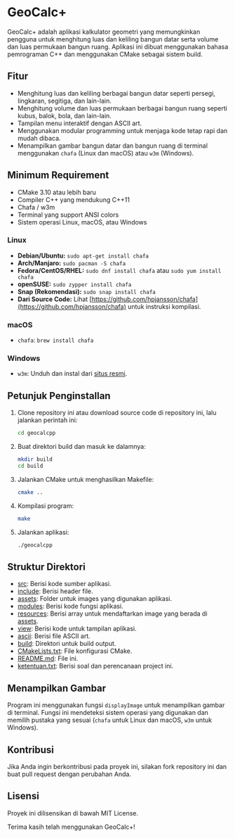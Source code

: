 # GeoCalc+

GeoCalc+ adalah aplikasi kalkulator geometri yang memungkinkan pengguna untuk menghitung luas dan keliling bangun datar serta volume dan luas permukaan bangun ruang. Aplikasi ini dibuat menggunakan bahasa pemrograman C++ dan menggunakan CMake sebagai sistem build.

## Fitur

- Menghitung luas dan keliling berbagai bangun datar seperti persegi, lingkaran, segitiga, dan lain-lain.
- Menghitung volume dan luas permukaan berbagai bangun ruang seperti kubus, balok, bola, dan lain-lain.
- Tampilan menu interaktif dengan ASCII art.
- Menggunakan modular programming untuk menjaga kode tetap rapi dan mudah dibaca.
- Menampilkan gambar bangun datar dan bangun ruang di terminal menggunakan `chafa` (Linux dan macOS) atau `w3m` (Windows).

## Minimum Requirement

- CMake 3.10 atau lebih baru
- Compiler C++ yang mendukung C++11
- Chafa / w3m
- Terminal yang support ANSI colors
- Sistem operasi Linux, macOS, atau Windows

### Linux

- **Debian/Ubuntu:** `sudo apt-get install chafa`
- **Arch/Manjaro:** `sudo pacman -S chafa`
- **Fedora/CentOS/RHEL:** `sudo dnf install chafa` atau `sudo yum install chafa`
- **openSUSE:** `sudo zypper install chafa`
- **Snap (Rekomendasi):** `sudo snap install chafa`
- **Dari Source Code:** Lihat [https://github.com/hpjansson/chafa](https://github.com/hpjansson/chafa) untuk instruksi kompilasi.

### macOS

- `chafa`: `brew install chafa`

### Windows

- `w3m`: Unduh dan instal dari [situs resmi](http://w3m.sourceforge.net/).

## Petunjuk Penginstallan

1. Clone repository ini atau download source code di repository ini, lalu jalankan perintah ini:

    ```sh
    cd geocalcpp
    ```

2. Buat direktori build dan masuk ke dalamnya:

    ```sh
    mkdir build
    cd build
    ```

3. Jalankan CMake untuk menghasilkan Makefile:

    ```sh
    cmake ..
    ```

4. Kompilasi program:

    ```sh
    make
    ```

5. Jalankan aplikasi:

    ```sh
    ./geocalcpp
    ```

## Struktur Direktori


- [src](http://_vscodecontentref_/0): Berisi kode sumber aplikasi.
- [include](http://_vscodecontentref_/1): Berisi header file.
- [assets](http://_vscodecontentref_/2): Folder untuk images yang digunakan aplikasi.
- [modules](http://_vscodecontentref_/3): Berisi kode fungsi aplikasi.
- [resources](http://_vscodecontentref_/4): Berisi array untuk mendaftarkan image yang berada di [assets](http://_vscodecontentref_/5).
- [view](http://_vscodecontentref_/6): Berisi kode untuk tampilan aplikasi.
- [ascii](http://_vscodecontentref_/7): Berisi file ASCII art.
- [build](http://_vscodecontentref_/8): Direktori untuk build output.
- [CMakeLists.txt](http://_vscodecontentref_/9): File konfigurasi CMake.
- [README.md](http://_vscodecontentref_/10): File ini.
- [ketentuan.txt](http://_vscodecontentref_/11): Berisi soal dan perencanaan project ini.


## Menampilkan Gambar

Program ini menggunakan fungsi `displayImage` untuk menampilkan gambar di terminal. Fungsi ini mendeteksi sistem operasi yang digunakan dan memilih pustaka yang sesuai (`chafa` untuk Linux dan macOS, `w3m` untuk Windows).

## Kontribusi

Jika Anda ingin berkontribusi pada proyek ini, silakan fork repository ini dan buat pull request dengan perubahan Anda.

## Lisensi

Proyek ini dilisensikan di bawah MIT License.

Terima kasih telah menggunakan GeoCalc+!